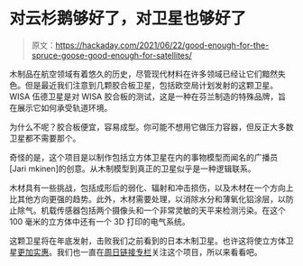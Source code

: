 # 对云杉鹅够好了，对卫星也够好了

> 原文：<https://hackaday.com/2021/06/22/good-enough-for-the-spruce-goose-good-enough-for-satellites/>

木制品在航空领域有着悠久的历史，尽管现代材料在许多领域已经让它们黯然失色。但是最近我们注意到几颗胶合板卫星，包括欧空局计划发射的这颗卫星。WISA 伍德卫星是对 WISA 胶合板的测试，这是一种在芬兰制造的特殊品牌，旨在展示它如何承受轨道环境。

为什么不呢？胶合板便宜，容易成型。你可能不想用它做压力容器，但反正大多数卫星都不需要那个。

奇怪的是，这个项目是以制作包括立方体卫星在内的事物模型而闻名的广播员[Jari mkinen]的创意。从木制模型到真正的卫星似乎是一种逻辑联系。

木材具有一些挑战，包括成形后的弱化、辐射和冲击损伤，以及木材在一个方向上比其他方向更强的趋势。此外，木材需要处理，以消除水分和薄氧化铝涂层，以防止除气。机载传感器包括两个摄像头和一个非常灵敏的天平来检测污染。在这个 100 毫米的立方体中还有一个 3D 打印的电气系统。

这颗卫星将在年底发射，击败我们之前看到的日本木制卫星。也许这将使立方体卫星[更加实惠](https://hackaday.com/2021/04/28/cubesat-for-under-1000/)。我们也一直在[周日链接专栏](https://hackaday.com/2021/06/20/hackaday-links-june-20-2021/)关注这个项目，所以来看看吧。